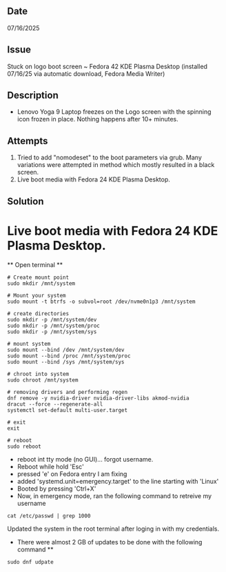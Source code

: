 ## Date
07/16/2025
## Issue
Stuck on logo boot screen ~ Fedora 42 KDE Plasma Desktop (installed 07/16/25 via automatic download, Fedora Media Writer)
## Description
- Lenovo Yoga 9 Laptop freezes on the Logo screen with the spinning icon frozen in place. Nothing happens after 10+ minutes.
## Attempts
1. Tried to add "nomodeset" to the boot parameters via grub. Many variations were attempted in method which mostly resulted in a black screen.
2. Live boot media with Fedora 24 KDE Plasma Desktop.
   
## Solution

# Live boot media with Fedora 24 KDE Plasma Desktop.

** Open terminal **

```
# Create mount point
sudo mkdir /mnt/system

# Mount your system
sudo mount -t btrfs -o subvol=root /dev/nvme0n1p3 /mnt/system

# create directories
sudo mkdir -p /mnt/system/dev
sudo mkdir -p /mnt/system/proc
sudo mkdir -p /mnt/system/sys

# mount system
sudo mount --bind /dev /mnt/system/dev
sudo mount --bind /proc /mnt/system/proc
sudo mount --bind /sys /mnt/system/sys

# chroot into system
sudo chroot /mnt/system

# removing drivers and performing regen
dnf remove -y nvidia-driver nvidia-driver-libs akmod-nvidia
dracut --force --regenerate-all
systemctl set-default multi-user.target

# exit 
exit

# reboot
sudo reboot
```

- reboot int tty mode (no GUI)... forgot username.
- Reboot while hold 'Esc'
- pressed 'e' on Fedora entry I am fixing
- added 'systemd.unit=emergency.target' to the line starting with 'Linux'
- Booted by pressing 'Ctrl+X'
- Now, in emergency mode, ran the following command to retreive my username

```
cat /etc/passwd | grep 1000
```

Updated the system in the root terminal after loging in with my credentials.
* There were almost 2 GB of updates to be done with the following command **
```
sudo dnf udpate
```
